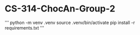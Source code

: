 # CS-314-ChocAn-Group-2

'''
python -m venv .venv
source .venv/bin/activate
pip install -r requirements.txt
'''
